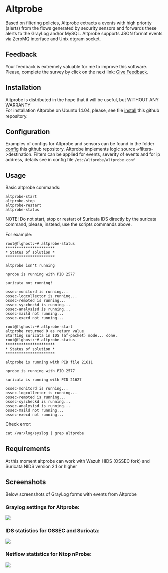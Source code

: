 # Altprobe
Based on filtering policies, Altprobe extracts a events with high priority (alerts) from the flows generated by security sensors and forwards these alerts to the GrayLog and/or MySQL. Altprobe supports JSON format events via ZeroMQ interface and Unix dtgram socket.

## Feedback
Your feedback is extremely valuable for me to improve this software. Please, complete the survey by click on the next link:          [Give Feedback](https://www.surveymonkey.com/r/HNVJFPR).

## Installation
Altprobe is distributed in the hope that it will be useful, but WITHOUT ANY WARRANTY
<br/>For installation Altprobe on Ubuntu 14.04, please, see file [install](install.md) this github repository.

## Configuration
Examples of configs for Altprobe and sensors can be found in the folder [config](config) this github repository.
Altprobe implements logic  source->filters->destination. Filters can be applied for events, severity of events and for ip address, details see in config file ``/etc/altprobe/altprobe.conf``</br> 

## Usage
Basic altprobe commands:
```
altprobe-start
altprobe-stop
altprobe-restart
altprobe-status
```
NOTE! Do not start, stop or restart of Suricata IDS directly by the suricata command, please, instead, use the scripts commands above.

For example:
```
root@flghost:~# altprobe-status
**********************
* Status of solution *
**********************

altprobe isn't running

nprobe is running with PID 2577

suricata not running!

ossec-monitord is running...
ossec-logcollector is running...
ossec-remoted is running...
ossec-syscheckd is running...
ossec-analysisd is running...
ossec-maild not running...
ossec-execd not running...

root@flghost:~# altprobe-start
altprobe returned 0 as return value
Starting suricata in IDS (af-packet) mode... done.
root@flghost:~# altprobe-status
**********************
* Status of solution *
**********************

altprobe is running with PID file 21611

nprobe is running with PID 2577

suricata is running with PID 21627

ossec-monitord is running...
ossec-logcollector is running...
ossec-remoted is running...
ossec-syscheckd is running...
ossec-analysisd is running...
ossec-maild not running...
ossec-execd not running...
```
  
Check error:
```
cat /var/log/syslog | grep altprobe
```
## Requirements
At this moment altprobe can work with Wazuh HIDS (OSSEC fork) and Suricata NIDS version 2.1 or higher

## Screenshots
Below screenshots of GrayLog forms with events from Altprobe

### Graylog settings for Altprobe:
![](https://github.com/olegzhr/altprobe/blob/master/img/graylog_inputs.jpg)

### IDS statistics for OSSEC and Suricata:
![](https://github.com/olegzhr/altprobe/blob/master/img/ids.jpg)

### Netflow statistics for Ntop nProbe:
![](https://github.com/olegzhr/altprobe/blob/master/img/netflow.jpg)


